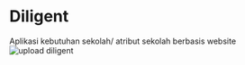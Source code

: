# Diligent
Aplikasi kebutuhan sekolah/ atribut sekolah berbasis website
![upload diligent](https://user-images.githubusercontent.com/53686862/77218848-6b563400-6b62-11ea-96dc-d33bd8fa7065.png)

